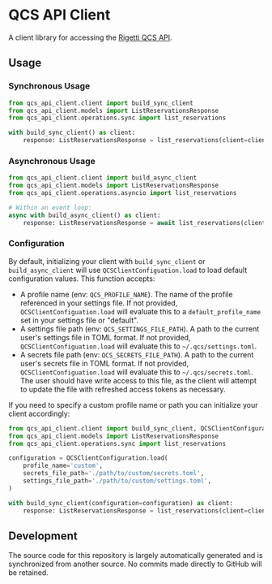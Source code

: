 # QCS API Client

A client library for accessing the [Rigetti QCS API](https://docs.api.qcs.rigetti.com/).

## Usage

### Synchronous Usage

```python
from qcs_api_client.client import build_sync_client
from qcs_api_client.models import ListReservationsResponse
from qcs_api_client.operations.sync import list_reservations

with build_sync_client() as client:
    response: ListReservationsResponse = list_reservations(client=client).parsed
```

### Asynchronous Usage

```python
from qcs_api_client.client import build_async_client
from qcs_api_client.models import ListReservationsResponse
from qcs_api_client.operations.asyncio import list_reservations

# Within an event loop:
async with build_async_client() as client:
    response: ListReservationsResponse = await list_reservations(client=client).parsed
```

### Configuration

By default, initializing your client with `build_sync_client` or `build_async_client` will
use `QCSClientConfiguation.load` to load default configuration values. This function accepts:

- A profile name (env: `QCS_PROFILE_NAME`). The name of the profile referenced in your settings
  file. If not provided, `QCSClientConfiguation.load` will evaluate this to a `default_profile_name`
  set in your settings file or "default".
- A settings file path (env: `QCS_SETTINGS_FILE_PATH`). A path to the current user's settings file in TOML format. If not provided,  `QCSClientConfiguation.load` will evaluate this to `~/.qcs/settings.toml`.
- A secrets file path (env: `QCS_SECRETS_FILE_PATH`). A path to the current user's secrets file in TOML format. If not provided,  `QCSClientConfiguation.load` will evaluate this to `~/.qcs/secrets.toml`. The user should have write access to this file, as the client will attempt to update the file with refreshed access tokens as necessary.
     
If you need to specify a custom profile name or path you can initialize your client accordingly:

```python
from qcs_api_client.client import build_sync_client, QCSClientConfiguration
from qcs_api_client.models import ListReservationsResponse
from qcs_api_client.operations.sync import list_reservations

configuration = QCSClientConfiguration.load(
    profile_name='custom',
    secrets_file_path='./path/to/custom/secrets.toml',
    settings_file_path='./path/to/custom/settings.toml',
)

with build_sync_client(configuration=configuration) as client:
    response: ListReservationsResponse = list_reservations(client=client).parsed
```

## Development

The source code for this repository is largely automatically generated and is synchronized from another source. No commits made directly to GitHub will be retained.
